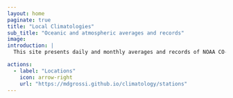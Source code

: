 ```yaml
---
layout: home
paginate: true
title: "Local Climatologies"
sub_title: "Oceanic and atmospheric averages and records"
image: 
introduction: |
  This site presents daily and monthly averages and records of NOAA CO-OPS weather and tide observations at different locations along the East Coast. Current sites are updated daily; archived sites are updated less frequently. This project is inspired by Brian McNoldy at the [University of Miami](https://welcom.miami.edu), whose long-standing “Climatology of Virginia Key, FL” site never ceased to provide insightful weather perspectives during my time at the [Rosenstiel School of Marine, Atmospheric, and Earth Science](https://earth.miami.edu).

actions:
  - label: "Locations"
    icon: arrow-right
    url: "https://mdgrossi.github.io/climatology/stations"
---
```

